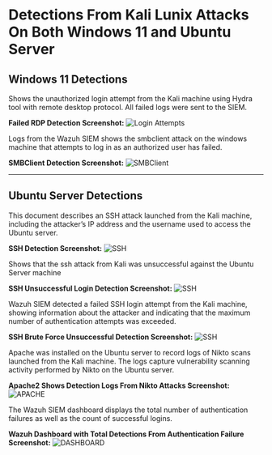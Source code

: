 # Detections From Kali Lunix Attacks On Both Windows 11 and Ubuntu Server

## Windows 11 Detections


Shows the unauthorized login attempt from the Kali machine using Hydra tool with remote desktop protocol. All failed logs were sent to the SIEM.

**Failed RDP Detection Screenshot:**
![Login Attempts](https://github.com/user-attachments/assets/9bfb7fb5-f623-4a20-9ac1-fad1e6c85771)

Logs from the Wazuh SIEM shows the smbclient attack on the windows machine that attempts to log in as an authorized user has failed.

**SMBClient Detection Screenshot:**
![SMBClient](https://github.com/user-attachments/assets/61400437-9d83-4d93-a10c-8e69b490961d)


----

## Ubuntu Server Detections


This document describes an SSH attack launched from the Kali machine, including the attacker’s IP address and the username used to access the Ubuntu server. 

**SSH Detection Screenshot:**
![SSH](https://github.com/user-attachments/assets/645f4645-b533-4c9b-8d04-3fc628727340)

Shows that the ssh attack from Kali was unsuccessful against the Ubuntu Server machine

**SSH Unsuccessful Login Detection Screenshot:**
![SSH](https://github.com/user-attachments/assets/36b821ee-c677-4723-9ddb-5fccdaa58242)

Wazuh SIEM detected a failed SSH login attempt from the Kali machine, showing information about the attacker and indicating that the maximum number of authentication attempts was exceeded.

**SSH Brute Force Unsuccessful Detection Screenshot:**
![SSH](https://github.com/user-attachments/assets/34e5efb9-b2fb-4458-9e43-68086a264561)


Apache was installed on the Ubuntu server to record logs of Nikto scans launched from the Kali machine. The logs capture vulnerability scanning activity performed by Nikto on the Ubuntu server.

**Apache2 Shows Detection Logs From Nikto Attacks Screenshot:**
![APACHE](https://github.com/user-attachments/assets/5099186b-dda4-40be-846f-621b5cd8967e)

The Wazuh SIEM dashboard displays the total number of authentication failures as well as the count of successful logins.

**Wazuh Dashboard with Total Detections From Authentication Failure Screenshot:**
![DASHBOARD](https://github.com/user-attachments/assets/16bdc400-b2e0-4c06-b6e7-6175c387157d)



